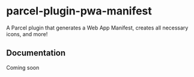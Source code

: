 # parcel-plugin-pwa-manifest
A Parcel plugin that generates a Web App Manifest, creates all necessary icons, and more!

## Documentation
Coming soon